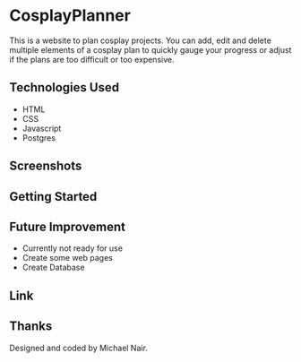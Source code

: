 # CosplayPlanner

This is a website to plan cosplay projects. You can add, edit and delete multiple elements of a cosplay plan to quickly gauge your progress or adjust if the plans are too difficult or too expensive.

## Technologies Used
- HTML
- CSS
- Javascript
- Postgres

## Screenshots

## Getting Started

## Future Improvement
- Currently not ready for use
- Create some web pages
- Create Database

## Link

## Thanks
Designed and coded by Michael Nair.